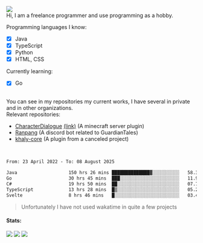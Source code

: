 ![](https://komarev.com/ghpvc/?username=iAtog&color=brightgreen) <br>
Hi, I am a freelance programmer and use programming as a hobby.<br>

Programming languages I know:
- [x] Java
- [x] TypeScript
- [x] Python
- [x] HTML, CSS

Currently learning:
- [x] Go
<br>
You can see in my repositories my current works, I have several in private and in other organizations.<br>
Relevant repositories:<br>

* [CharacterDialogue](https://github.com/iAtog/character-dialogue) [(link)](https://www.spigotmc.org/resources/95868/) (A minecraft server plugin)
* [Ranpang](https://github.com/iAtog/Ranpang) (A discord bot related to GuardianTales)
* [khaly-core](https://github.com/KhalyRPG/rpg) (A plugin from a canceled project)
<br>

<!--START_SECTION:waka-->

```txt
From: 23 April 2022 - To: 08 August 2025

Java                   150 hrs 26 mins ██████████████▓░░░░░░░░░░   58.36 %
Go                     30 hrs 45 mins  ███░░░░░░░░░░░░░░░░░░░░░░   11.93 %
C#                     19 hrs 50 mins  ██░░░░░░░░░░░░░░░░░░░░░░░   07.70 %
TypeScript             13 hrs 28 mins  █▒░░░░░░░░░░░░░░░░░░░░░░░   05.23 %
Svelte                 8 hrs 46 mins   █░░░░░░░░░░░░░░░░░░░░░░░░   03.40 %
```

<!--END_SECTION:waka-->
> Unfortunately I have not used wakatime in quite a few projects
#### Stats:
![](https://github-profile-summary-cards.vercel.app/api/cards/profile-details?username=iAtog&theme=github_dark)
![](https://github-profile-summary-cards.vercel.app/api/cards/stats?username=iAtog&theme=github_dark)
![](https://github-profile-summary-cards.vercel.app/api/cards/repos-per-language?username=iAtog&theme=github_dark) 
